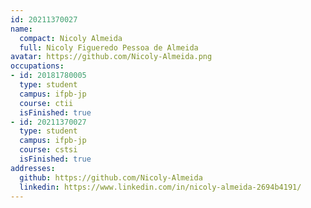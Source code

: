 ```yaml
---
id: 20211370027
name:
  compact: Nicoly Almeida
  full: Nicoly Figueredo Pessoa de Almeida
avatar: https://github.com/Nicoly-Almeida.png
occupations:
- id: 20181780005
  type: student
  campus: ifpb-jp
  course: ctii
  isFinished: true
- id: 20211370027
  type: student
  campus: ifpb-jp
  course: cstsi
  isFinished: true
addresses:
  github: https://github.com/Nicoly-Almeida
  linkedin: https://www.linkedin.com/in/nicoly-almeida-2694b4191/
---
```

